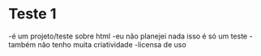 # Teste 1

-é um projeto/teste sobre html 
-eu não planejei nada isso é só um teste
-também não tenho muita criatividade
-licensa de uso 

